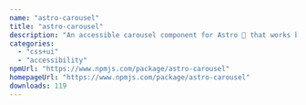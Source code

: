 ```yaml
---
name: "astro-carousel"
title: "astro-carousel"
description: "An accessible carousel component for Astro 🚀 that works by using browser navigation."
categories:
  - "css+ui"
  - "accessibility"
npmUrl: "https://www.npmjs.com/package/astro-carousel"
homepageUrl: "https://www.npmjs.com/package/astro-carousel"
downloads: 119
---
```

